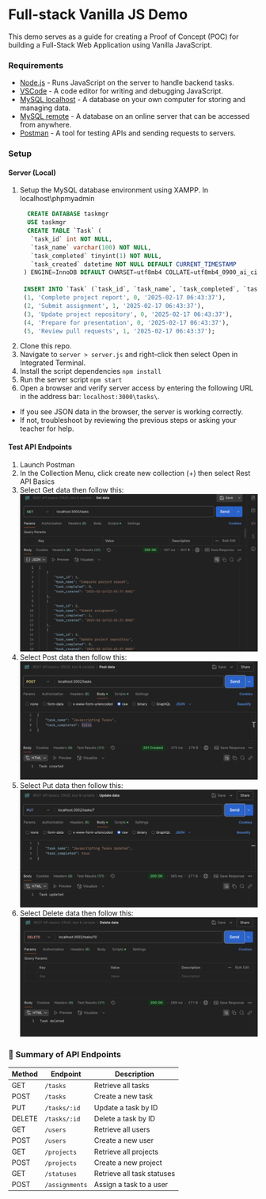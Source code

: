 # Full-stack Vanilla JS Demo
This demo serves as a guide for creating a Proof of Concept (POC) for building a Full-Stack Web Application using Vanilla JavaScript.

### Requirements
* [Node.js](https://nodejs.org/en/download) - Runs JavaScript on the server to handle backend tasks.
* [VSCode](https://code.visualstudio.com/download) - A code editor for writing and debugging JavaScript.
* [MySQL localhost](https://www.apachefriends.org/download.html) - A database on your own computer for storing and managing data.
* [MySQL remote](https://freedb.tech/) - A database on an online server that can be accessed from anywhere.
* [Postman](https://www.postman.com/downloads/) - A tool for testing APIs and sending requests to servers.

### Setup

#### Server (Local)

1. Setup the MySQL database environment using XAMPP.
   In localhost\phpmyadmin
   ```sql
     CREATE DATABASE taskmgr
     USE taskmgr
     CREATE TABLE `Task` (
      `task_id` int NOT NULL,
      `task_name` varchar(100) NOT NULL,
      `task_completed` tinyint(1) NOT NULL,
      `task_created` datetime NOT NULL DEFAULT CURRENT_TIMESTAMP
    ) ENGINE=InnoDB DEFAULT CHARSET=utf8mb4 COLLATE=utf8mb4_0900_ai_ci;

    INSERT INTO `Task` (`task_id`, `task_name`, `task_completed`, `task_created`) VALUES
    (1, 'Complete project report', 0, '2025-02-17 06:43:37'),
    (2, 'Submit assignment', 1, '2025-02-17 06:43:37'),
    (3, 'Update project repository', 0, '2025-02-17 06:43:37'),
    (4, 'Prepare for presentation', 0, '2025-02-17 06:43:37'),
    (5, 'Review pull requests', 1, '2025-02-17 06:43:37');
   ```
2. Clone this repo.
3. Navigate to ```server > server.js``` and right-click then select Open in Integrated Terminal.
4. Install the script dependencies ```npm install```
5. Run the server script ```npm start```
6. Open a browser and verify server access by entering the following URL in the address bar: ```localhost:3000\tasks\```.
  - If you see JSON data in the browser, the server is working correctly.
  - If not, troubleshoot by reviewing the previous steps or asking your teacher for help.

#### Test API Endpoints

1. Launch Postman
2. In the Collection Menu, click create new collection (+) then select Rest API Basics
3. Select Get data then follow this:
   ![get](./get.png)
5. Select Post data then follow this:
   ![get](./post.png)
7. Select Put data then follow this:
   ![get](./put.png)
9. Select Delete data then follow this:
   ![get](./delete.png)

### **🚀 Summary of API Endpoints**
| **Method** | **Endpoint**          | **Description**                   |
|-----------|----------------------|-----------------------------------|
| GET       | `/tasks`             | Retrieve all tasks               |
| POST      | `/tasks`             | Create a new task                |
| PUT       | `/tasks/:id`         | Update a task by ID              |
| DELETE    | `/tasks/:id`         | Delete a task by ID              |
| GET       | `/users`             | Retrieve all users               |
| POST      | `/users`             | Create a new user                |
| GET       | `/projects`          | Retrieve all projects            |
| POST      | `/projects`          | Create a new project             |
| GET       | `/statuses`          | Retrieve all task statuses       |
| POST      | `/assignments`       | Assign a task to a user          |